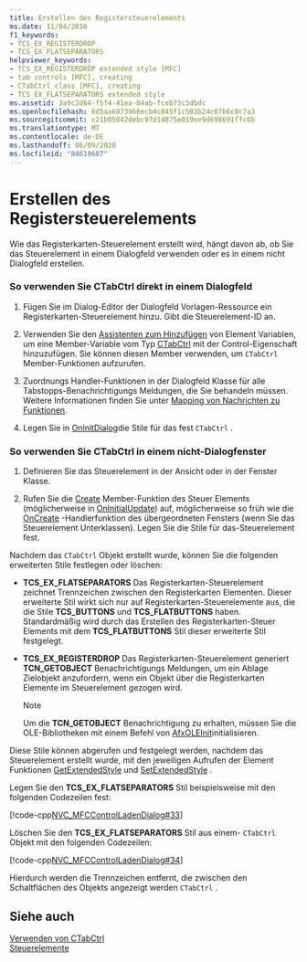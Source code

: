 ```yaml
---
title: Erstellen des Registersteuerelements
ms.date: 11/04/2016
f1_keywords:
- TCS_EX_REGISTERDROP
- TCS_EX_FLATSEPARATORS
helpviewer_keywords:
- TCS_EX_REGISTERDROP extended style [MFC]
- tab controls [MFC], creating
- CTabCtrl class [MFC], creating
- TCS_EX_FLATSEPARATORS extended style
ms.assetid: 3a9c2d64-f5f4-41ea-84ab-fceb73c3dbdc
ms.openlocfilehash: 6d5aa6873966ecb4c845f1c503b24c07b6c0c7a3
ms.sourcegitcommit: c21b05042debc97d14875e019ee9d698691ffc0b
ms.translationtype: MT
ms.contentlocale: de-DE
ms.lasthandoff: 06/09/2020
ms.locfileid: "84619607"
---
```

# <a name="creating-the-tab-control"></a>Erstellen des Registersteuerelements

Wie das Registerkarten-Steuerelement erstellt wird, hängt davon ab, ob Sie das Steuerelement in einem Dialogfeld verwenden oder es in einem nicht Dialogfeld erstellen.

### <a name="to-use-ctabctrl-directly-in-a-dialog-box"></a>So verwenden Sie CTabCtrl direkt in einem Dialogfeld

1. Fügen Sie im Dialog-Editor der Dialogfeld Vorlagen-Ressource ein Registerkarten-Steuerelement hinzu. Gibt die Steuerelement-ID an.

1. Verwenden Sie den [Assistenten zum Hinzufügen](../ide/adding-a-member-variable-visual-cpp.md) von Element Variablen, um eine Member-Variable vom Typ [CTabCtrl](reference/ctabctrl-class.md) mit der Control-Eigenschaft hinzuzufügen. Sie können diesen Member verwenden, um `CTabCtrl` Member-Funktionen aufzurufen.

1. Zuordnungs Handler-Funktionen in der Dialogfeld Klasse für alle Tabstopps-Benachrichtigungs Meldungen, die Sie behandeln müssen. Weitere Informationen finden Sie unter [Mapping von Nachrichten zu Funktionen](reference/mapping-messages-to-functions.md).

1. Legen Sie in [OnInitDialog](reference/cdialog-class.md#oninitdialog)die Stile für das fest `CTabCtrl` .

### <a name="to-use-ctabctrl-in-a-nondialog-window"></a>So verwenden Sie CTabCtrl in einem nicht-Dialogfenster

1. Definieren Sie das Steuerelement in der Ansicht oder in der Fenster Klasse.

1. Rufen Sie die [Create](reference/ctabctrl-class.md#create) Member-Funktion des Steuer Elements (möglicherweise in [OnInitialUpdate](reference/cview-class.md#oninitialupdate)) auf, möglicherweise so früh wie die [OnCreate](reference/cwnd-class.md#oncreate) -Handlerfunktion des übergeordneten Fensters (wenn Sie das Steuerelement Unterklassen). Legen Sie die Stile für das-Steuerelement fest.

Nachdem das `CTabCtrl` Objekt erstellt wurde, können Sie die folgenden erweiterten Stile festlegen oder löschen:

- **TCS_EX_FLATSEPARATORS** Das Registerkarten-Steuerelement zeichnet Trennzeichen zwischen den Registerkarten Elementen. Dieser erweiterte Stil wirkt sich nur auf Registerkarten-Steuerelemente aus, die die Stile **TCS_BUTTONS** und **TCS_FLATBUTTONS** haben. Standardmäßig wird durch das Erstellen des Registerkarten-Steuer Elements mit dem **TCS_FLATBUTTONS** Stil dieser erweiterte Stil festgelegt.

- **TCS_EX_REGISTERDROP** Das Registerkarten-Steuerelement generiert **TCN_GETOBJECT** Benachrichtigungs Meldungen, um ein Ablage Zielobjekt anzufordern, wenn ein Objekt über die Registerkarten Elemente im Steuerelement gezogen wird.

    > [!NOTE]
    >  Um die **TCN_GETOBJECT** Benachrichtigung zu erhalten, müssen Sie die OLE-Bibliotheken mit einem Befehl von [AfxOLEInit](reference/ole-initialization.md#afxoleinit)initialisieren.

Diese Stile können abgerufen und festgelegt werden, nachdem das Steuerelement erstellt wurde, mit den jeweiligen Aufrufen der Element Funktionen [GetExtendedStyle](reference/ctabctrl-class.md#getextendedstyle) und [SetExtendedStyle](reference/ctabctrl-class.md#setextendedstyle) .

Legen Sie den **TCS_EX_FLATSEPARATORS** Stil beispielsweise mit den folgenden Codezeilen fest:

[!code-cpp[NVC_MFCControlLadenDialog#33](codesnippet/cpp/creating-the-tab-control_1.cpp)]

Löschen Sie den **TCS_EX_FLATSEPARATORS** Stil aus einem- `CTabCtrl` Objekt mit den folgenden Codezeilen:

[!code-cpp[NVC_MFCControlLadenDialog#34](codesnippet/cpp/creating-the-tab-control_2.cpp)]

Hierdurch werden die Trennzeichen entfernt, die zwischen den Schaltflächen des Objekts angezeigt werden `CTabCtrl` .

## <a name="see-also"></a>Siehe auch

[Verwenden von CTabCtrl](using-ctabctrl.md)<br/>
[Steuerelemente](controls-mfc.md)
